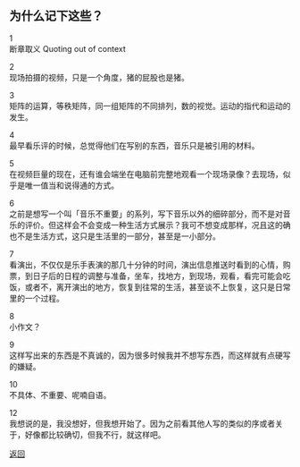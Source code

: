 ## 为什么记下这些？

1  
断章取义
Quoting out of context

2  
现场拍摄的视频，只是一个角度，猪的屁股也是猪。

3  
矩阵的运算，等秩矩阵，同一组矩阵的不同排列，数的视觉。运动的指代和运动的发生。

4  
最早看乐评的时候，总觉得他们在写别的东西，音乐只是被引用的材料。

5  
在视频巨量的现在，还有谁会端坐在电脑前完整地观看一个现场录像？去现场，似乎是唯一值当和说得通的方式。

6  
之前是想写一个叫「音乐不重要」的系列，写下音乐以外的细碎部分，而不是对音乐的评价。但这样会不会变成一种生活方式展示？我可不想变成那样，况且这的确也不是生活方式，这只是生活里的一部分，甚至是一小部分。

7  
看演出，不仅仅是乐手表演的那几十分钟的时间，演出信息推送时看到的心情，购票，到日子后的日程的调整与准备，坐车，找地方，到现场，观看，看完可能会吃饭，或者不，离开演出的地方，恢复到往常的生活，甚至谈不上恢复，这只是日常里的一个过程。

8  
小作文？

9  
这样写出来的东西是不真诚的，因为很多时候我并不想写东西，而这样就有点硬写的嫌疑。

10  
不具体、不重要、呢喃自语。

12  
我想说的是，我没想好，但我想开始了。因为之前看其他人写的类似的序或者关于，好像都比较确切，但我不行，就这样吧。





<a href="javascript:history.back()">返回</a>
